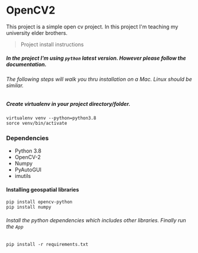 # OpenCV2
This project is a simple open cv project. In this project I'm teaching my university elder brothers.

> Project install instructions
##### In the project I'm using `python` latest version. However please follow the documentation.

###### The following steps will walk you thru installation on a Mac. Linux should be similar.

##### Create virtualenv in your project directory/folder.

````
virtualenv venv --python=python3.8
sorce venv/bin/activate
````


### Dependencies

- Python 3.8
- OpenCV-2
- Numpy
- PyAutoGUI
- imutils

#### Installing geospatial libraries

```
pip install opencv-python
pip install numpy
```

###### Install the python dependencies which includes other libraries. Finally run the `App`

``pip install -r requirements.txt``
